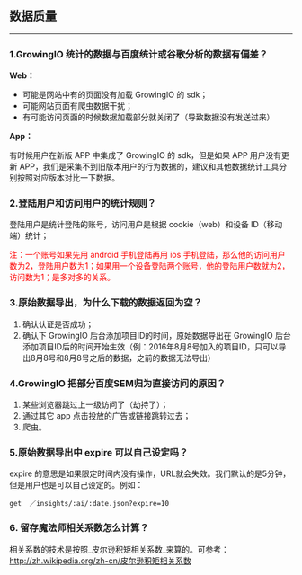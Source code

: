 
## 数据质量

---


### **1.GrowingIO 统计的数据与百度统计或谷歌分析的数据有偏差？**

**Web：**

* 可能是网站中有的页面没有加载 GrowingIO 的 sdk；
* 可能网站页面有爬虫数据干扰；
* 有可能访问页面的时候数据加载部分就关闭了（导致数据没有发送过来）

**App：**

有时候用户在新版 APP 中集成了 GrowingIO 的 sdk，但是如果 APP 用户没有更新 APP，我们是采集不到旧版本用户的行为数据的，建议和其他数据统计工具分别按照对应版本对比一下数据。


### **2.登陆用户和访问用户的统计规则？**
登陆用户是统计登陆的账号，访问用户是根据 cookie（web）和设备 ID（移动端）统计；

<font color = 'red'>注：一个账号如果先用 android 手机登陆再用 ios 手机登陆，那么他的访问用户数为2，登陆用户数为1；如果用一个设备登陆两个账号，他的登陆用户数就为2，访问数为1；是多对多的关系。</font>



### **3.原始数据导出，为什么下载的数据返回为空？**
1. 确认认证是否成功；
2. 确认下 GrowingIO 后台添加项目ID的时间，原始数据导出在 GrowingIO 后台添加项目ID后的时间开始生效（例：2016年8月8号加入的项目ID，只可以导出8月8号和8月8号之后的数据，之前的数据无法导出）


### **4.GrowingIO 把部分百度SEM归为直接访问的原因？**


1. 某些浏览器跳过上一级访问了（劫持了）；
2. 通过其它 app 点击投放的广告或链接跳转过去；
3. 爬虫。


### **5.原始数据导出中 expire 可以自己设定吗？**


expire 的意思是如果限定时间内没有操作，URL就会失效。我们默认的是5分钟，但是用户也是可以自己设定的。例如：

```
get  ／insights/:ai/:date.json?expire=10
```
### **6. 留存魔法师相关系数怎么计算？**
相关系数的技术是按照_皮尔逊积矩相关系数_来算的。可参考：http://zh.wikipedia.org/zh-cn/皮尔逊积矩相关系数
